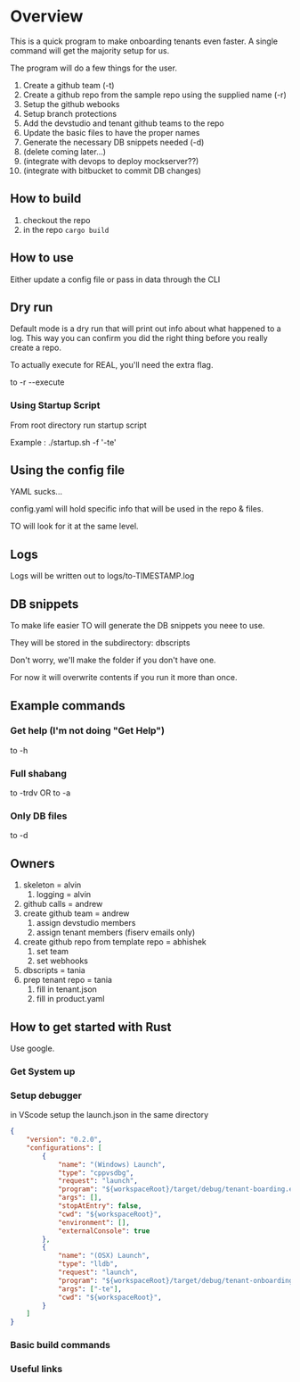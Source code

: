 # Overview

This is a quick program to make onboarding tenants even faster.  A single command will get the majority setup for us.

The program will do a few things for the user.

1. Create a github team (-t)
2. Create a github repo from the sample repo using the supplied name (-r)
3. Setup the github webooks
4. Setup branch protections
5. Add the devstudio and tenant github teams to the repo
6. Update the basic files to have the proper names
7. Generate the necessary DB snippets needed (-d)
8. (delete coming later...)
9. (integrate with devops to deploy mockserver??)
10. (integrate with bitbucket to commit DB changes)

## How to build

1. checkout the repo
2. in the repo `cargo build`

## How to use

Either update a config file or pass in data through the CLI

## Dry run

Default mode is a dry run that will print out info about what happened to a log.  This way you can confirm you did the right thing before you really create a repo.

To actually execute for REAL, you'll need the extra flag.

to -r --execute

### Using Startup Script

From root directory run startup script

Example :  ./startup.sh -f '-te'

## Using the config file

YAML sucks...

config.yaml will hold specific info that will be used in the repo & files.

TO will look for it at the same level.

## Logs

Logs will be written out to logs/to-TIMESTAMP.log

## DB snippets

To make life easier TO will generate the DB snippets you neee to use.

They will be stored in the subdirectory: dbscripts

Don't worry, we'll make the folder if you don't have one.

For now it will overwrite contents if you run it more than once.

## Example commands

### Get help (I'm not doing "Get Help")

to -h

### Full shabang

to -trdv  OR to -a

### Only DB files

to -d

## Owners

1. skeleton = alvin
   1. logging = alvin
2. github calls = andrew
3. create github team = andrew
   1. assign devstudio members
   2. assign tenant members (fiserv emails only)
4. create github repo from template repo = abhishek
   1. set team
   2. set webhooks
5. dbscripts = tania
6. prep tenant repo = tania
   1. fill in tenant.json
   2. fill in product.yaml


## How to get started with Rust

Use google.

### Get System up

### Setup debugger

in VScode setup the launch.json in the same directory

```json
{
    "version": "0.2.0",
    "configurations": [
        {
            "name": "(Windows) Launch",
            "type": "cppvsdbg",
            "request": "launch",
            "program": "${workspaceRoot}/target/debug/tenant-boarding.exe",
            "args": [],
            "stopAtEntry": false,
            "cwd": "${workspaceRoot}",
            "environment": [],
            "externalConsole": true
        },
        {
            "name": "(OSX) Launch",
            "type": "lldb",
            "request": "launch",
            "program": "${workspaceRoot}/target/debug/tenant-onboarding",
            "args": ["-te"],
            "cwd": "${workspaceRoot}",
        }
    ]
}
```

### Basic build commands

### Useful links
